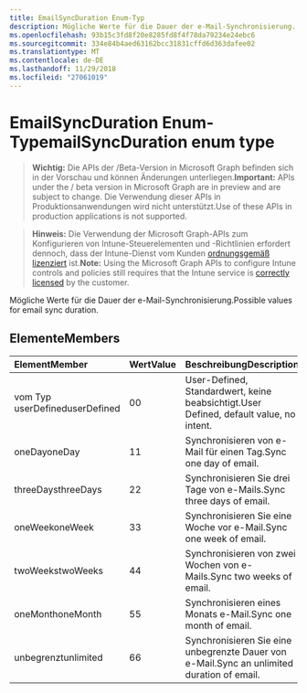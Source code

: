 ```yaml
---
title: EmailSyncDuration Enum-Typ
description: Mögliche Werte für die Dauer der e-Mail-Synchronisierung.
ms.openlocfilehash: 93b15c3fd8f20e8285fd8f4f78da79234e24ebc6
ms.sourcegitcommit: 334e84b4aed63162bcc31831cffd6d363dafee02
ms.translationtype: MT
ms.contentlocale: de-DE
ms.lasthandoff: 11/29/2018
ms.locfileid: "27061019"
---
```

# <a name="emailsyncduration-enum-type"></a><span data-ttu-id="0f2b9-103">EmailSyncDuration Enum-Typ</span><span class="sxs-lookup"><span data-stu-id="0f2b9-103">emailSyncDuration enum type</span></span>

> <span data-ttu-id="0f2b9-104">**Wichtig:** Die APIs der /Beta-Version in Microsoft Graph befinden sich in der Vorschau und können Änderungen unterliegen.</span><span class="sxs-lookup"><span data-stu-id="0f2b9-104">**Important:** APIs under the / beta version in Microsoft Graph are in preview and are subject to change.</span></span> <span data-ttu-id="0f2b9-105">Die Verwendung dieser APIs in Produktionsanwendungen wird nicht unterstützt.</span><span class="sxs-lookup"><span data-stu-id="0f2b9-105">Use of these APIs in production applications is not supported.</span></span>

> <span data-ttu-id="0f2b9-106">**Hinweis:** Die Verwendung der Microsoft Graph-APIs zum Konfigurieren von Intune-Steuerelementen und -Richtlinien erfordert dennoch, dass der Intune-Dienst vom Kunden [ordnungsgemäß lizenziert](https://go.microsoft.com/fwlink/?linkid=839381) ist.</span><span class="sxs-lookup"><span data-stu-id="0f2b9-106">**Note:** Using the Microsoft Graph APIs to configure Intune controls and policies still requires that the Intune service is [correctly licensed](https://go.microsoft.com/fwlink/?linkid=839381) by the customer.</span></span>

<span data-ttu-id="0f2b9-107">Mögliche Werte für die Dauer der e-Mail-Synchronisierung.</span><span class="sxs-lookup"><span data-stu-id="0f2b9-107">Possible values for email sync duration.</span></span>
## <a name="members"></a><span data-ttu-id="0f2b9-108">Elemente</span><span class="sxs-lookup"><span data-stu-id="0f2b9-108">Members</span></span>
|<span data-ttu-id="0f2b9-109">Element</span><span class="sxs-lookup"><span data-stu-id="0f2b9-109">Member</span></span>|<span data-ttu-id="0f2b9-110">Wert</span><span class="sxs-lookup"><span data-stu-id="0f2b9-110">Value</span></span>|<span data-ttu-id="0f2b9-111">Beschreibung</span><span class="sxs-lookup"><span data-stu-id="0f2b9-111">Description</span></span>|
|:---|:---|:---|
|<span data-ttu-id="0f2b9-112">vom Typ userDefined</span><span class="sxs-lookup"><span data-stu-id="0f2b9-112">userDefined</span></span>|<span data-ttu-id="0f2b9-113">0</span><span class="sxs-lookup"><span data-stu-id="0f2b9-113">0</span></span>|<span data-ttu-id="0f2b9-114">User-Defined, Standardwert, keine beabsichtigt.</span><span class="sxs-lookup"><span data-stu-id="0f2b9-114">User Defined, default value, no intent.</span></span>|
|<span data-ttu-id="0f2b9-115">oneDay</span><span class="sxs-lookup"><span data-stu-id="0f2b9-115">oneDay</span></span>|<span data-ttu-id="0f2b9-116">1</span><span class="sxs-lookup"><span data-stu-id="0f2b9-116">1</span></span>|<span data-ttu-id="0f2b9-117">Synchronisieren von e-Mail für einen Tag.</span><span class="sxs-lookup"><span data-stu-id="0f2b9-117">Sync one day of email.</span></span>|
|<span data-ttu-id="0f2b9-118">threeDays</span><span class="sxs-lookup"><span data-stu-id="0f2b9-118">threeDays</span></span>|<span data-ttu-id="0f2b9-119">2</span><span class="sxs-lookup"><span data-stu-id="0f2b9-119">2</span></span>|<span data-ttu-id="0f2b9-120">Synchronisieren Sie drei Tage von e-Mails.</span><span class="sxs-lookup"><span data-stu-id="0f2b9-120">Sync three days of email.</span></span>|
|<span data-ttu-id="0f2b9-121">oneWeek</span><span class="sxs-lookup"><span data-stu-id="0f2b9-121">oneWeek</span></span>|<span data-ttu-id="0f2b9-122">3</span><span class="sxs-lookup"><span data-stu-id="0f2b9-122">3</span></span>|<span data-ttu-id="0f2b9-123">Synchronisieren Sie eine Woche vor e-Mail.</span><span class="sxs-lookup"><span data-stu-id="0f2b9-123">Sync one week of email.</span></span>|
|<span data-ttu-id="0f2b9-124">twoWeeks</span><span class="sxs-lookup"><span data-stu-id="0f2b9-124">twoWeeks</span></span>|<span data-ttu-id="0f2b9-125">4</span><span class="sxs-lookup"><span data-stu-id="0f2b9-125">4</span></span>|<span data-ttu-id="0f2b9-126">Synchronisieren von zwei Wochen von e-Mails.</span><span class="sxs-lookup"><span data-stu-id="0f2b9-126">Sync two weeks of email.</span></span>|
|<span data-ttu-id="0f2b9-127">oneMonth</span><span class="sxs-lookup"><span data-stu-id="0f2b9-127">oneMonth</span></span>|<span data-ttu-id="0f2b9-128">5</span><span class="sxs-lookup"><span data-stu-id="0f2b9-128">5</span></span>|<span data-ttu-id="0f2b9-129">Synchronisieren eines Monats e-Mail.</span><span class="sxs-lookup"><span data-stu-id="0f2b9-129">Sync one month of email.</span></span>|
|<span data-ttu-id="0f2b9-130">unbegrenzt</span><span class="sxs-lookup"><span data-stu-id="0f2b9-130">unlimited</span></span>|<span data-ttu-id="0f2b9-131">6</span><span class="sxs-lookup"><span data-stu-id="0f2b9-131">6</span></span>|<span data-ttu-id="0f2b9-132">Synchronisieren Sie eine unbegrenzte Dauer von e-Mail.</span><span class="sxs-lookup"><span data-stu-id="0f2b9-132">Sync an unlimited duration of email.</span></span>|





